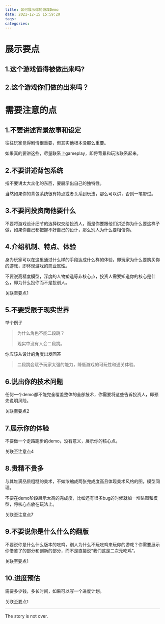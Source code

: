 ```yaml
---
title: 如何展示你的游戏Demo
date: 2021-12-15 15:59:20
tags:
categories:
---
```

# 展示要点

## 1.这个游戏值得被做出来吗?



## 2.这个游戏你们做的出来吗？

# 需要注意的点

## 1.不要讲述背景故事和设定

往往玩家觉得剧情很重要，但其实他根本没那么重要。

如果真的要讲这些，尽量联系上gameplay，即将背景和玩法联系起来。

## 2.不要讲述背包系统

指不要讲太大众化的东西，要展示出自己的独特性。

当然如果你的背包系统很有特点或者关系到玩法，那么可以讲，否则一笔带过。

## 3.不要问投资商他要什么

不要将游戏设计细节的选择权交给投资人，而是你要跟他们讲述你为什么要这样子做，如果你自己都把握不好自己的设计，那么别人为什么要相信你。

## 4.介绍机制、特点、体验

身为玩家可以在这里通过什么样的手段达成什么样的体验，即玩家为什么要购买你的游戏，即体现游戏的商业属性。

不要说高精度模型，深度的人物塑造等非核心点，投资人需要知道你的核心是什么，即为什么投你而不是投别人。

关联至要点1

## 5.不要受限于现实世界

举个例子

> 为什么角色不能二段跳？
>
> 现实中没有人会二段跳。

你应该从设计的角度出发回答

> 二段跳会赋予玩家太强的能力，降低游戏的可玩性和通关体验。

## 6.说出你的技术问题

任何一个demo都不能完全覆盖整体的全部技术，你需要将这些告诉投资人，即预先说明风险。

关联至要点2

## 7.展示你的体验

不要做一个走路跑步的demo，没有意义，展示你的核心点。

关联至注意点4

## 8.贵精不贵多

与其堆满品质粗糙的美术，不如浓缩成两张完成度高且体现美术风格的图，模型同理。

不要在demo阶段展示太高的完成度，比如还有很多bug的时候就加一堆贴图和模型，将核心点放在玩法上。

关联至注意点7

## 9.不要说你是什么什么的翻版

不要说你是什么什么版本的吃鸡，别人为什么不玩吃鸡来玩你的游戏？你需要展示你借鉴了的部分和创新的部分，而不是直接说“我们这是二次元吃鸡”。

关联至要点1

## 10.进度预估

需要多少钱，多长时间，如果可以写一个进度计划。

关联至要点1

---

The story is not over.

